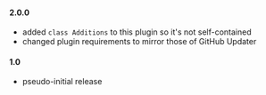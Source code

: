 #### 2.0.0
* added `class Additions` to this plugin so it's not self-contained
* changed plugin requirements to mirror those of GitHub Updater

#### 1.0
* pseudo-initial release
